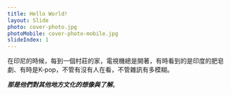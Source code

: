 ```yaml
---
title: Hello World!
layout: Slide
photo: cover-photo.jpg
photoMobile: cover-photo-mobile.jpg
slideIndex: 1
---
```


在印尼的時候，每到一個村莊的家，電視機總是開著，有時看到的是印度的肥皂劇、有時是K-pop，不管有沒有人在看，不管雜訊有多模糊。

***那是他們對其他地方文化的想像與了解***。
